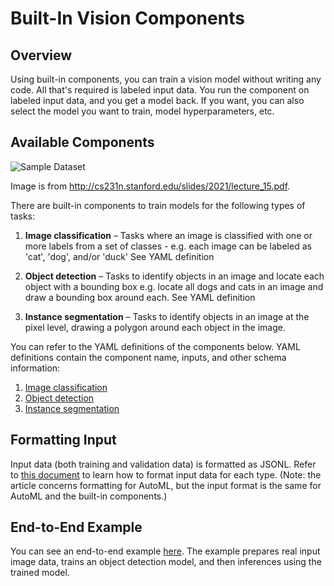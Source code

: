 # Built-In Vision Components


## Overview

Using built-in components, you can train a vision model without writing any code. All that's required is labeled input data. You run the component on labeled input data, and you get a model back. If you want, you can also select the model you want to train, model hyperparameters, etc.


## Available Components

![Sample Dataset](https://docs.microsoft.com/en-us/azure/machine-learning/media/concept-automated-ml/automl-computer-vision-tasks.png)

Image is from http://cs231n.stanford.edu/slides/2021/lecture_15.pdf.

There are built-in components to train models for the following types of tasks:

1. **Image classification** &ndash; Tasks where an image is classified with one or more labels from a set of classes - e.g. each image can be labeled as 'cat', 'dog', and/or 'duck'
See YAML definition

1. **Object detection** &ndash; Tasks to identify objects in an image and locate each object with a bounding box e.g. locate all dogs and cats in an image and draw a bounding box around each.
See YAML definition

1. **Instance segmentation** &ndash; Tasks to identify objects in an image at the pixel level, drawing a polygon around each object in the image.

You can refer to the YAML definitions of the components below. YAML definitions contain the component name, inputs, and other schema information:
1. [Image classification](https://github.com/Azure/azureml-assets/blob/main/training/vision/components/image_classification/spec.yaml)
1. [Object detection](https://github.com/Azure/azureml-assets/blob/main/training/vision/components/object_detection/spec.yaml)
1. [Instance segmentation](https://github.com/Azure/azureml-assets/blob/main/training/vision/components/instance_segmentation/spec.yaml)


## Formatting Input

Input data (both training and validation data) is formatted as JSONL. Refer to [this document](https://docs.microsoft.com/en-us/azure/machine-learning/reference-automl-images-schema) to learn how to format input data for each type. (Note: the article concerns formatting for AutoML, but the input format is the same for AutoML and the built-in components.)


## End-to-End Example

You can see an end-to-end example [here](azureml-examples). The example prepares real input image data, trains an object detection model, and then inferences using the trained model.
